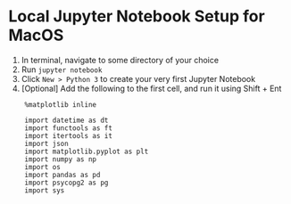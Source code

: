 # Local Jupyter Notebook Setup for MacOS #
1. In terminal, navigate to some directory of your choice
2. Run `jupyter notebook`
3. Click `New > Python 3` to create your very first Jupyter Notebook
4. [Optional] Add the following to the first cell, and run it using Shift + Ent

```
    %matplotlib inline

    import datetime as dt
    import functools as ft
    import itertools as it
    import json
    import matplotlib.pyplot as plt
    import numpy as np
    import os
    import pandas as pd
    import psycopg2 as pg
    import sys
```
